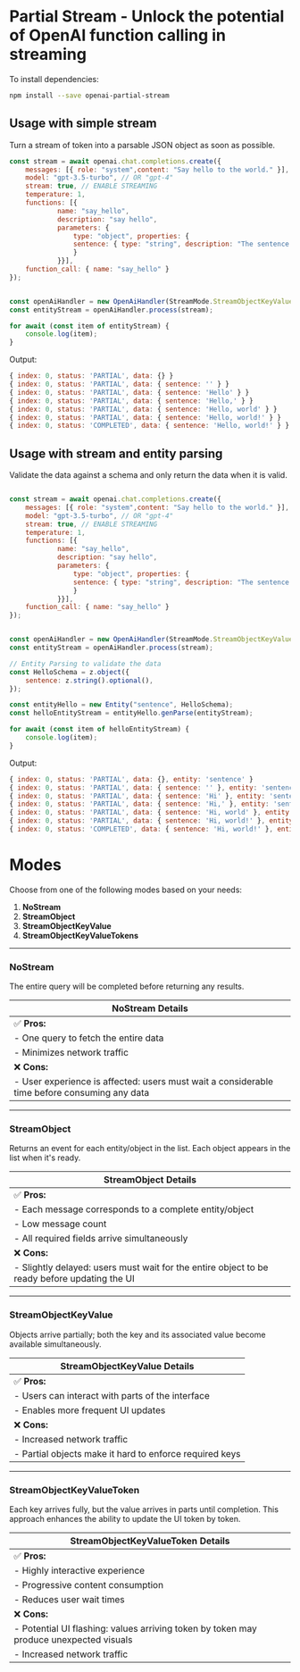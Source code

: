 # Partial Stream - Unlock the potential of OpenAI function calling in streaming

To install dependencies:

```bash
npm install --save openai-partial-stream
```



## Usage with simple stream

Turn a stream of token into a parsable JSON object as soon as possible.

```javascript
const stream = await openai.chat.completions.create({
    messages: [{ role: "system",content: "Say hello to the world." }],
    model: "gpt-3.5-turbo", // OR "gpt-4"
    stream: true, // ENABLE STREAMING
    temperature: 1,
    functions: [{
            name: "say_hello",
            description: "say hello",
            parameters: {
                type: "object", properties: {
                sentence: { type: "string", description: "The sentence generated" }
                }
            }}],
    function_call: { name: "say_hello" }
});


const openAiHandler = new OpenAiHandler(StreamMode.StreamObjectKeyValueTokens;);
const entityStream = openAiHandler.process(stream);

for await (const item of entityStream) {
    console.log(item);
}

```

Output:
```js
{ index: 0, status: 'PARTIAL', data: {} }
{ index: 0, status: 'PARTIAL', data: { sentence: '' } }
{ index: 0, status: 'PARTIAL', data: { sentence: 'Hello' } }
{ index: 0, status: 'PARTIAL', data: { sentence: 'Hello,' } }
{ index: 0, status: 'PARTIAL', data: { sentence: 'Hello, world' } }
{ index: 0, status: 'PARTIAL', data: { sentence: 'Hello, world!' } }
{ index: 0, status: 'COMPLETED', data: { sentence: 'Hello, world!' } }
```

## Usage with stream and entity parsing

Validate the data against a schema and only return the data when it is valid.

```javascript

const stream = await openai.chat.completions.create({
    messages: [{ role: "system",content: "Say hello to the world." }],
    model: "gpt-3.5-turbo", // OR "gpt-4"
    stream: true, // ENABLE STREAMING
    temperature: 1,
    functions: [{
            name: "say_hello",
            description: "say hello",
            parameters: {
                type: "object", properties: {
                sentence: { type: "string", description: "The sentence generated" }
                }
            }}],
    function_call: { name: "say_hello" }
});


const openAiHandler = new OpenAiHandler(StreamMode.StreamObjectKeyValueTokens;);
const entityStream = openAiHandler.process(stream);

// Entity Parsing to validate the data
const HelloSchema = z.object({
    sentence: z.string().optional(),
});

const entityHello = new Entity("sentence", HelloSchema);
const helloEntityStream = entityHello.genParse(entityStream);

for await (const item of helloEntityStream) {
    console.log(item);
}

```

Output:
```js
{ index: 0, status: 'PARTIAL', data: {}, entity: 'sentence' }
{ index: 0, status: 'PARTIAL', data: { sentence: '' }, entity: 'sentence' }
{ index: 0, status: 'PARTIAL', data: { sentence: 'Hi' }, entity: 'sentence' }
{ index: 0, status: 'PARTIAL', data: { sentence: 'Hi,' }, entity: 'sentence' }
{ index: 0, status: 'PARTIAL', data: { sentence: 'Hi, world' }, entity: 'sentence' }
{ index: 0, status: 'PARTIAL', data: { sentence: 'Hi, world!' }, entity: 'sentence' }
{ index: 0, status: 'COMPLETED', data: { sentence: 'Hi, world!' }, entity: 'sentence'}
```


# Modes

Choose from one of the following modes based on your needs:

1. **NoStream**
2. **StreamObject**
3. **StreamObjectKeyValue**
4. **StreamObjectKeyValueTokens**

---

### NoStream

The entire query will be completed before returning any results.

| **NoStream Details**                                         |
|--------------------------------------------------------------|
| ✅ **Pros:**                                                 |
| - One query to fetch the entire data                         |
| - Minimizes network traffic                                  |
| ❌ **Cons:**                                                 |
| - User experience is affected: users must wait a considerable time before consuming any data |

---

### StreamObject

Returns an event for each entity/object in the list. Each object appears in the list when it's ready.

| **StreamObject Details**                                     |
|--------------------------------------------------------------|
| ✅ **Pros:**                                                 |
| - Each message corresponds to a complete entity/object       |
| - Low message count                                          |
| - All required fields arrive simultaneously                  |
| ❌ **Cons:**                                                 |
| - Slightly delayed: users must wait for the entire object to be ready before updating the UI |

---

### StreamObjectKeyValue

Objects arrive partially; both the key and its associated value become available simultaneously.

| **StreamObjectKeyValue Details**                             |
|--------------------------------------------------------------|
| ✅ **Pros:**                                                 |
| - Users can interact with parts of the interface             |
| - Enables more frequent UI updates                           |
| ❌ **Cons:**                                                 |
| - Increased network traffic                                 |
| - Partial objects make it hard to enforce required keys      |

---

### StreamObjectKeyValueToken

Each key arrives fully, but the value arrives in parts until completion. This approach enhances the ability to update the UI token by token.

| **StreamObjectKeyValueToken Details**                        |
|--------------------------------------------------------------|
| ✅ **Pros:**                                                 |
| - Highly interactive experience                             |
| - Progressive content consumption                           |
| - Reduces user wait times                                   |
| ❌ **Cons:**                                                 |
| - Potential UI flashing: values arriving token by token may produce unexpected visuals |
| - Increased network traffic                                 |

